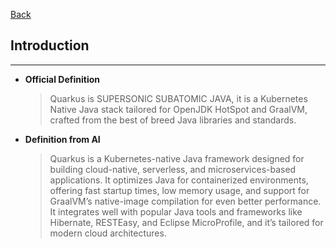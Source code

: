 [Back](../index.md)

## Introduction

<hr>


- **Official Definition**
  > Quarkus is SUPERSONIC SUBATOMIC JAVA, it is a Kubernetes Native Java stack tailored for OpenJDK HotSpot and GraalVM, crafted from the best of breed Java libraries and standards.

- **Definition from AI**
  > Quarkus is a Kubernetes-native Java framework designed for building cloud-native, serverless, and microservices-based applications. It optimizes Java for containerized environments, offering fast startup times, low memory usage, and support for GraalVM’s native-image compilation for even better performance. It integrates well with popular Java tools and frameworks like Hibernate, RESTEasy, and Eclipse MicroProfile, and it’s tailored for modern cloud architectures.


